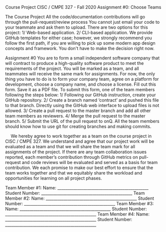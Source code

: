 <p align="center">
Course Project
CISC / CMPE 327 - Fall 2020
Assignment #0: Choose Teams
</p>

The Course Project
All the code/documentation contributions will go through the pull-request/review process
You cannot just email your code to your teammate and ask them to upload. 
There are two options for this project:
1/ Web-based application.
2/ CLI-based application.
We provide GitHub templates for either case; however, we strongly recommend you follow the first path, if you are willing to pick up some modern app design concepts and framework. 
You don't have to make the decision right now.

Assignment #0
You are to form a small independent software company that will contract to produce a high-quality software product to meet the requirements of the project.  You will be marked as a team, and all teammates will receive the same mark for assignments.
For now, the only thing you have to do is to form your company team, agree on a platform for development, choose a company name, and choose a license.  Fill out this form. Save it as a PDF file.
To submit this form, one of the team members following the steps below: 
1/ Following our GitHub instruction, create your GitHub repository.
2/ Create a branch named ‘contract’ and pushed this file to that branch. Directly using the GitHub web interface to upload files is not allowed. 
3/ Create a pull request to the master branch and add all other team members as reviewers.
4/ Merge the pull request to the master branch.
5/ Submit the URL of the pull request to onQ.
All the team members should know how to use git for creating branches and making commits. 

 
We hereby agree to work together as a team on the course project in CISC / CMPE 327.
We understand and agree that our project work will be evaluated as a team and that we will share the team mark for all assignments of the project. If there are any team collaboration issues reported, each member’s contribution through GitHub metrics on pull-request and code reviews will be evaluated and served as a basis for team contribution. 
We each promise to make our best effort to ensure that the team works together and that we equitably share the workload and opportunities for learning on all project phases.

Team Member #1:
	Name:				______________________________________________
	Student Number:		______________________________________________
Team Member #2:
	Name:				______________________________________________
	Student Number:		______________________________________________
Team Member #3:
	Name:				______________________________________________
	Student Number:		______________________________________________
Team Member #4:
	Name:				______________________________________________
	Student Number:		______________________________________________

